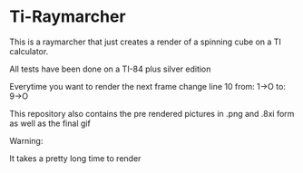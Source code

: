 # Ti-Raymarcher
This is a raymarcher that just creates a render of a spinning cube on a TI calculator.

All tests have been done on a TI-84 plus silver edition

Everytime you want to render the next frame change line 10 from:
1→O
to:
9→O

This repository also contains the pre rendered pictures in .png and .8xi form as well as the final gif


Warning:

It takes a pretty long time to render
